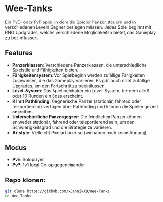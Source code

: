 
# Wee-Tanks

Ein PvE- oder PvP spiel, in dem die Spieler Panzer steuern und in verschiedenen Leveln Gegner besiegen müssen. Jedes Spiel beginnt mit RNG Updgrades, welche verschiedene Möglichkeiten bietet, das Gameplay zu beeinflussen.

## Features

- **Panzerklassen**: Verschiedene Panzerklassen, die unterschiedliche Spielstile und Fähigkeiten bieten.
- **Fähigkeitensystem**: Vor Spielbeginn werden zufällige Fähigkeiten zugewiesen, die das Gameplay variieren. Es gibt auch nicht zufällige Upgrades, um den Fortschritt zu beeinflussen.
- **Level-System**: Das Spiel beinhaltet ein Level-System, bei dem alle 5 oder 10 Runden ein Boss erscheint.
- **KI mit Pathfinding**: Gegnerische Panzer (stationär, fahrend oder teleportierend) verfügen über Pathfinding und können die Spieler gezielt angreifen.
- **Unterschiedliche Panzergegner**: Die feindlichen Panzer können entweder stationär, fahrend oder teleportierend sein, um den Schwierigkeitsgrad und die Strategie zu variieren.
- **Artstyle**: Vielleicht Pixelart oder so (wir haben noch keine Ahnung)

## Modus

- **PvE**: Soloplayer
- **PvP**: 1v1 local Co-op gegeneinander

## Repo klonen:

   ```bash
   git clone https://github.com/xJannikXD/Wee-Tanks
   cd Wee-Tanks
